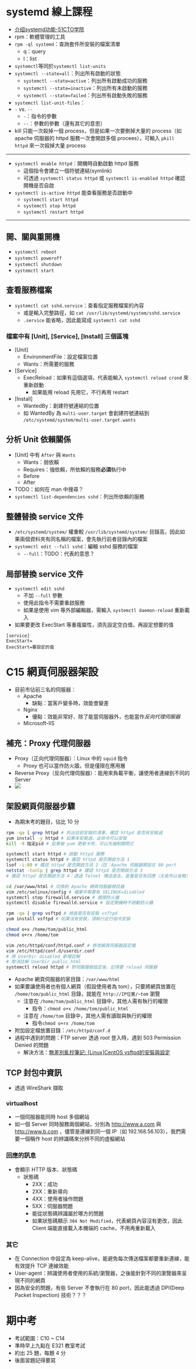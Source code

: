 # systemd 線上課程
* [介绍systemd功能-51CTO学院](http://edu.51cto.com/center/course/lesson/index?id=132551)
* rpm：軟體管理的工具
* `rpm -ql systemd`：查詢套件所安裝的檔案清單
    * q：query
    * l：list
* `systemctl`等同於`systemctl list-units`
* `systemctl --state=all`：列出所有啟動的狀態
    * `systemctl --state=active`：列出所有啟動成功的服務
    * `systemctl --state=inactive`：列出所有未啟動的服務
    * `systemctl --state=failed`：列出所有啟動失敗的服務
* `systemctl list-unit-files`：
* `-` vs. `--`
    * `-`：指令的參數
    * `--`：參數的參數（還有其它的意思）
* kill 只能一次殺掉一個 process，但是如果一次要刪掉大量的 process（如 apache 伺服器的 httpd 服務一次會開啟多個 procees），可輸入 `pkill httpd` 來一次殺掉大量 process
---
* `systemctl enable httpd`：開機時自動啟動 httpd 服務
    * 這個指令會建立一個符號連結(symlink)
    * 可透過 `systemctl status httpd` 或 `systemctl is-enabled httpd` 確認開機是否自啟
* `systemctl is-active httpd` 能查看服務是否啟動中
    * `systemctl start httpd`
    * `systemctl stop httpd`
    * `systemctl restart httpd`
---
## 開、關與重開機
* `systemctl reboot`
* `systemctl poweroff`
* `systemctl shutdown`
* `systemctl start`

## 查看服務檔案
* `systemctl cat sshd.service`：查看指定服務檔案的內容
    * 或是輸入完整路徑，如 `cat /usr/lib/systemd/system/sshd.service`
    * `.service` 能省略，因此能寫成 `systemctl cat sshd`
### 檔案中有 [Unit], [Service], [Install] 三個區塊
* [Unit]
    * EnvironmentFile：設定檔案位置
    * Wants：所需要的服務
* [Service]
    * ExecReload：如果有這個選項，代表能輸入 `systemctl reload crond` 來重新啟動
        * 如果能用 reload 先用它，不行再用 restart
* [Install]
    * WantedBy：創建符號連結的位置
    * 如 WantedBy 為 `multi-user.target` 會創建符號連結到 `/etc/systemd/system/multi-user.target.wants`

## 分析 Unit 依賴關係
* [Unit] 中有 `After` 與 `Wants`
    * Wants：弱依賴
    * Requires：強依賴，所依賴的服務**必須**執行中
    * Before
    * After
* TODO：如何在 man 中搜尋？
* `systemctl list-dependencies sshd`：列出所依賴的服務

## 整體替換 service 文件
* `/etc/systemd/system/` 權重較 `/usr/lib/systemd/system/` 目錄高，因此如果兩個資料夾有同名稱的檔案，會先執行前者目錄內的檔案
* `systemctl edit --full sshd`：編輯 sshd 服務的檔案
    * `--full`：TODO：代表的意思？

## 局部替換 service 文件
* `systemctl edit sshd`
    * 不加 `--full` 參數
    * 使用此指令不需要重啟服務
    * 如果是使用 vim 等外部編輯器，需輸入 `systemctl daemon-reload` 重新載入
* 如果要更改 ExecStart 等重複屬性，須先設定空白值，再設定想要的值
```
[service]
ExecStart=
ExecStart=要設定的值
```

# C15 網頁伺服器架設
* 目前市佔前三名的伺服器：
    * Apache
        * 缺點：當客戶變多時，效能會變差
    * Nginx
        * 優點：效能非常好、除了能當伺服器外，也能當作*反向代理伺服器*
    * Microsoft-IIS

## 補充：Proxy 代理伺服器
* Proxy（正向代理伺服器）：Linux 中的 `squid` 指令
    * Proxy 也可以當作防火牆，但是僅限在應用層
* Reverse Proxy（反向代理伺服器）：能用來負載平衡，讓使用者連線到不同的 Server
* ![](./media/reverse_proxy.png)

## 架設網頁伺服器步驟
* 為期末考的題目，佔比 10 分
```bash
rpm -qa | grep httpd # 列出目前安裝的清單，確認 httpd 是否有安裝過
yum install -y httpd # 如果未安裝過，此命令可以安裝
kill -9 指定pid # 如果被 yum 更新卡死，可以先強制關閉它

systemctl start httpd # 啟動 httpd 服務
systemctl status httpd # 確認 httpd 是否開啟方法 1
lsof -i:80 # 確認 httpd 是否開啟方法 2（註：Apache 伺服器開設在 80 port
netstat -tunlp | grep httpd # 確認 httpd 是否開啟方法 3
# 確認 httpd 是否開啟方法 4：透過 Telnet 傳送過去，查看是否有回應（太長所以省略）

cd /var/www/html # 切換到 Apache 網頁伺服器根目錄
vim /etc/selinux/config # 檔案中需要有 SELINUX=disabled
systemctl stop firewalld.service # 關閉防火牆
systemctl disable firewalld.service # 設定開機時不啟動防火牆

rpm -qa | grep vsftpd # 檢查是否有安裝 vsftpd
yum install vsftpd # 如果沒有安裝，須執行此行指令安裝

chmod o+x /home/tom/public_html
chmod o+rx /home/tom

vim /etc/httpd/conf/httpd.conf # 修改網頁伺服器設定檔
vim /etc/httpd/conf.d/userdir.conf
# 將 UserDir disabled 新增註解
# 取消註解 UserDir public_html
systemctl reload httpd # 對伺服器做設定後，記得要 reload 伺服器
```
* Apache 網頁伺服器的家目錄：`/var/www/html`
* 如果要讓使用者也有個人網頁（假設使用者為 tom），只要將網頁放置在 `/home/tom/public_html` 目錄，就能在 `http://IP位置/~tom` 瀏覽
    * 注意在 `/home/tom/public_html` 目錄中，其他人需有執行的權限
        * 指令：`chmod o+x /home/tom/public_html`
    * 注意在 `/home/tom` 目錄中，其他人需有讀取與執行的權限
        * 指令`chmod o+rx /home/tom`
* 附加設定檔放置目錄：`/etc/httpd/conf.d`
* 過程中遇到的問題：FTP server 透過 root 登入時，遇到 503 Permission Denied 的問題
    * 解決方法：[無差別亂抄筆記: [Linux]CentOS vsftpd的安裝與設定](http://itwaishogakuno.blogspot.com/2015/03/linuxcentos-vsftpd.html)

## TCP 封包中資訊
* 透過 WireShark 擷取

### virtualhost
* 一個伺服器能同時 host 多個網站
* 如一個 Server 同時服務兩個網站，分別為 http://www.a.com 與 http://www.b.com ，儘管是連線到同一個 IP（如 192.168.56.103），我們需要一個稱作 host 的辨識碼來分辨不同的虛擬網站

### 回應的訊息
* 會顯示 HTTP 版本、狀態碼
    * 狀態碼
        * 2XX：成功
        * 2XX：重新導向
        * 4XX：使用者操作問題
        * 5XX：伺服器問題
        * 能從狀態碼辨識屬於哪方的問題
        * 如果狀態碼顯示 `304 Not Modified`，代表網頁內容沒有更改，因此 Client 端能直接載入本機端的 cache，不用再重新載入

### 其它
* 在 Connection 中設定為 keep-alive，能避免每次傳送檔案都要重新連線，能有效提升 TCP 連線效能
* User-agent：辨識使用者使用的系統/瀏覽器，之後能針對不同的瀏覽器來呈現不同的網頁
* 因為安全的問題，有些 Server 不會執行在 80 port，因此能透過 DPI(Deep Packet Inspection) 技術？？？

# 期中考
* 考試範圍：C10 ~ C14
* 準時早上九點在 E321 教室考試
* 約出 25 題，每題 4 分
* 後面習題記得要寫